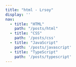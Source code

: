 ```yaml
---
title: "html - Lrsoy"
display: ''
nav:
  - title: "HTML"
    path: "/posts/html"
  - title: "CSS"
    path: '/posts/css'
  - title: "JavaScript"
    path: '/posts/javascript'
  - title: "TypeScript"
    path: '/posts/typescript'
---
```

<SubNav :nav="frontmatter.nav" />

<ListPosts :address="'/posts/html'" type="html" />